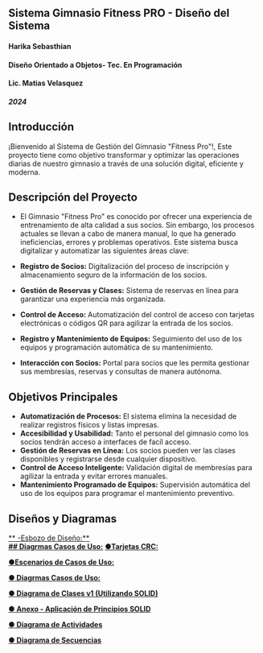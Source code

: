 ## Sistema Gimnasio Fitness PRO - Diseño del Sistema
#### Harika Sebasthian
#### Diseño Orientado a Objetos- Tec. En Programación
#### Lic. Matias Velasquez
##### 2024
###
## Introducción
¡Bienvenido al Sistema de Gestión del Gimnasio "Fitness Pro"!, Este proyecto tiene como objetivo transformar y optimizar las operaciones diarias de nuestro gimnasio a través de una solución digital, eficiente y moderna.

## Descripción del Proyecto

- El Gimnasio "Fitness Pro" es conocido por ofrecer una experiencia de entrenamiento de alta calidad a sus socios. Sin embargo, los procesos actuales se llevan a cabo de manera manual, lo que ha generado ineficiencias, errores y problemas operativos. Este sistema busca digitalizar y automatizar las siguientes áreas clave:

- **Registro de Socios:** Digitalización del proceso de inscripción y almacenamiento seguro de la información de los socios.
- **Gestión de Reservas y Clases:** Sistema de reservas en línea para garantizar una experiencia más organizada.
- **Control de Acceso:** Automatización del control de acceso con tarjetas electrónicas o códigos QR para agilizar la entrada de los socios.
- **Registro y Mantenimiento de Equipos:** Seguimiento del uso de los equipos y programación automática de su mantenimiento.
- **Interacción con Socios:** Portal para socios que les permita gestionar sus membresías, reservas y consultas de manera autónoma.

## Objetivos Principales

- **Automatización de Procesos:** El sistema elimina la necesidad de realizar registros físicos y listas impresas.
- **Accesibilidad y Usabilidad:** Tanto el personal del gimnasio como los socios tendrán acceso a interfaces de facíl acceso.
- **Gestión de Reservas en Línea:** Los socios pueden ver las clases disponibles y registrarse desde cualquier dispositivo.
- **Control de Acceso Inteligente:** Validación digital de membresías para agilizar la entrada y evitar errores manuales.
- **Mantenimiento Programado de Equipos:** Supervisión automática del uso de los equipos para programar el mantenimiento preventivo.
## Diseños y Diagramas
[** -Esbozo de Diseño:**](https://drive.google.com/file/d/1ipLy2Yzf19XskEwPUWii05zK3KFuNSmf/view?usp=sharing)[](https://drive.google.com/file/d/1P4Dzh-XjStmt1UO6Sulw2zr2Y9HH_B68/view?usp=sharing)                               
[**## Diagrmas Casos de Uso:**](https://drive.google.com/file/d/1VmCP5j0LtNpyWSzHCOmCFVYVieojGFji/view?usp=sharing)
[**●Tarjetas CRC:**](https://docs.google.com/spreadsheets/d/1RZLa_S_f_hPz4jMp3gbL-ROS3zrso7GE/edit?usp=sharing&ouid=103155954299850366903&rtpof=true&sd=true)

[**●Escenarios de Casos de Uso:**](https://docs.google.com/spreadsheets/d/1ieskX2TF1jHCkCJew-rCxBZ6fUdH4Ypj/edit?usp=sharing&ouid=103155954299850366903&rtpof=true&sd=true)

[**● Diagrmas Casos de Uso:**](https://drive.google.com/file/d/1VmCP5j0LtNpyWSzHCOmCFVYVieojGFji/view?usp=sharing)

[**● Diagrama de Clases v1 (Utilizando SOLID)**](https://drive.google.com/file/d/1Ogr0PiFws1k99FMd961p6ZAIdnAxd8MX/view?usp=sharing)

[**● Anexo - Aplicación de Principios SOLID**](https://drive.google.com/file/d/1BkwDWMr3QvfOYs4ceuX0OSNB-uYEgZld/view?usp=sharing)

[**● Diagrama de Actividades**](https://drive.google.com/file/d/1t1qVLT8T9Dpj5SybmFNFr8ZgsDvFp1gW/view?usp=sharing)

[**● Diagrama de Secuencias**](https://drive.google.com/file/d/1KeEkROZjTwGF5jbBCok-TUgxXJFxLZ-x/view?usp=sharing)
